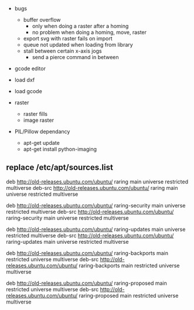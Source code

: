 

- bugs
  - buffer overflow
    - only when doing a raster after a homing
    - no problem when doing a homing, move, raster
  - export svg with raster fails on import
  - queue not updated when loading from library
  - stall between certain x-axis jogs
    - send a pierce command in between


- gcode editor

- load dxf
- load gcode

- raster
  - raster fills
  - image raster

- PIL/Pillow dependancy
  - apt-get update
  - apt-get install python-imaging

replace /etc/apt/sources.list
-----------------------------
deb http://old-releases.ubuntu.com/ubuntu/ raring main universe restricted multiverse
deb-src http://old-releases.ubuntu.com/ubuntu/ raring main universe restricted multiverse

deb http://old-releases.ubuntu.com/ubuntu/ raring-security main universe restricted multiverse
deb-src http://old-releases.ubuntu.com/ubuntu/ raring-security main universe restricted multiverse

deb http://old-releases.ubuntu.com/ubuntu/ raring-updates main universe restricted multiverse
deb-src http://old-releases.ubuntu.com/ubuntu/ raring-updates main universe restricted multiverse

deb http://old-releases.ubuntu.com/ubuntu/ raring-backports main restricted universe multiverse
deb-src http://old-releases.ubuntu.com/ubuntu/ raring-backports main restricted universe multiverse

deb http://old-releases.ubuntu.com/ubuntu/ raring-proposed main restricted universe multiverse
deb-src http://old-releases.ubuntu.com/ubuntu/ raring-proposed main restricted universe multiverse
